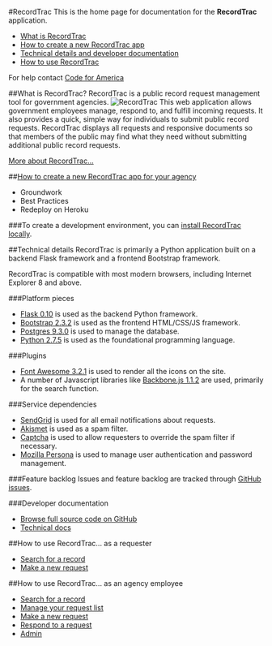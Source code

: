 #RecordTrac
This is the home page for documentation for the **RecordTrac** application.

* [What is RecordTrac](#what-is-recordtrac)
* [How to create a new RecordTrac app](#how-to-create-a-new-recordtrac-app-for-your-agency)
* [Technical details and developer documentation](#technical-details)
* [How to use RecordTrac](#how-to-use-recordtrac-as-a-requester)

For help contact [Code for America](http://www.codeforamerica.org/apps/recordtrac)

##What is RecordTrac?
RecordTrac is a public record request management tool for government agencies.
![RecordTrac](/docs/images/generic_request.png "RecordTrac")
This web application allows government employees manage, respond to, and fulfill incoming requests.  It also provides a quick, simple way for individuals to submit public record requests. RecordTrac displays all requests and responsive documents so that members of the public may find what they need without submitting additional public record requests.

[More about RecordTrac...](/docs/about.md)

##[How to create a new RecordTrac app for your agency](/docs/redeploy.md)
* Groundwork
* Best Practices
* Redeploy on Heroku

###To create a development environment, you can  [install RecordTrac locally](/docs/local_installation.md).

##Technical details
RecordTrac is primarily a Python application built on a backend Flask framework and a frontend Bootstrap framework.

RecordTrac is compatible with most modern browsers, including Internet Explorer 8 and above.

###Platform pieces
* [Flask 0.10](http://flask.pocoo.org/) is used as the backend Python framework.
* [Bootstrap 2.3.2](http://getbootstrap.com/2.3.2) is used as the frontend HTML/CSS/JS framework.
* [Postgres 9.3.0](http://www.postgresapp.com/) is used to manage the database.
* [Python 2.7.5](http://www.python.org/getit) is used as the foundational programming language.

###Plugins
* [Font Awesome 3.2.1](http://fortawesome.github.io/Font-Awesome) is used to render all the icons on the site.
* A number of Javascript libraries like [Backbone.js 1.1.2](http://backbonejs.org/#) are used, primarily for the search function.

###Service dependencies
* [SendGrid](http://sendgrid.com/) is used for all email notifications about requests.
* [Akismet](http://akismet.com/) is used as a spam filter.
* [Captcha](http://www.captcha.net/) is used to allow requesters to override the spam filter if necessary.
* [Mozilla Persona](https://login.persona.org/) is used to manage user authentication and password management.

###Feature backlog
Issues and feature backlog are tracked through [GitHub issues](https://github.com/codeforamerica/recordtrac/issues).

###Developer documentation
* [Browse full source code on GitHub](https://github.com/codeforamerica/recordtrac)
* [Technical docs](http://codeforamerica.github.io/recordtrac/docs/2.0.0/technical-docs.html)

##How to use RecordTrac... as a requester
* [Search for a record](/docs/requester.md)
* [Make a new request](/docs/requester.md#make-a-request)

##How to use RecordTrac... as an agency employee
* [Search for a record](/docs/responder.md)
* [Manage your request list](/docs/responder.md#manage-your-request-list)
* [Make a new request](/docs/responder.md#make-a-new-request)
* [Respond to a request](/docs/responder.md#respond-to-a-request)
* [Admin](/docs/admin.md)
